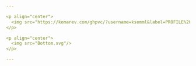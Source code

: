 ```yaml
---

<p align="center">
  <img src="https://komarev.com/ghpvc/?username=ksomml&label=PROFILE%20VIEWS&color=0e75b6&style=for-the-badge&logo=github"/>
</p>

<p align="center">
  <img src="Bottom.svg"/>
</p>

---
```

